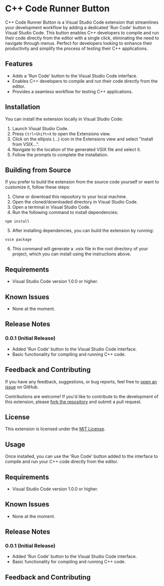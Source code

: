 # C++ Code Runner Button

C++ Code Runner Button is a Visual Studio Code extension that streamlines your development workflow by adding a dedicated 'Run Code' button to Visual Studio Code. This button enables C++ developers to compile and run their code directly from the editor with a single click, eliminating the need to navigate through menus. Perfect for developers looking to enhance their productivity and simplify the process of testing their C++ applications.

## Features

- Adds a 'Run Code' button to the Visual Studio Code interface.
- Enables C++ developers to compile and run their code directly from the editor.
- Provides a seamless workflow for testing C++ applications.

## Installation

You can install the extension locally in Visual Studio Code:

1. Launch Visual Studio Code.
2. Press `Ctrl+Shift+X` to open the Extensions view.
3. Click on the ellipsis (...) icon in the Extensions view and select "Install from VSIX...".
4. Navigate to the location of the generated VSIX file and select it.
5. Follow the prompts to complete the installation.

## Building from Source

If you prefer to build the extension from the source code yourself or want to customize it, follow these steps:

1. Clone or download this repository to your local machine.
2. Open the cloned/downloaded directory in Visual Studio Code.
3. Open a terminal in Visual Studio Code.
4. Run the following command to install dependencies:
```shell
npm install
```
5. After installing dependencies, you can build the extension by running:
```shell
vsce package
```
6. This command will generate a .vsix file in the root directory of your project, which you can install using the instructions above.

## Requirements

- Visual Studio Code version 1.0.0 or higher.

## Known Issues

- None at the moment.

## Release Notes

### 0.0.1 (Initial Release)

- Added 'Run Code' button to the Visual Studio Code interface.
- Basic functionality for compiling and running C++ code.

## Feedback and Contributing

If you have any feedback, suggestions, or bug reports, feel free to [open an issue](https://github.com/your-username/your-extension-name/issues) on GitHub.

Contributions are welcome! If you'd like to contribute to the development of this extension, please [fork the repository](https://github.com/your-username/your-extension-name/fork) and submit a pull request.

## License

This extension is licensed under the [MIT License](LICENSE).



## Usage

Once installed, you can use the 'Run Code' button added to the interface to compile and run your C++ code directly from the editor.

## Requirements

- Visual Studio Code version 1.0.0 or higher.

## Known Issues

- None at the moment.

## Release Notes

### 0.0.1 (Initial Release)

- Added 'Run Code' button to the Visual Studio Code interface.
- Basic functionality for compiling and running C++ code.

## Feedback and Contributing

